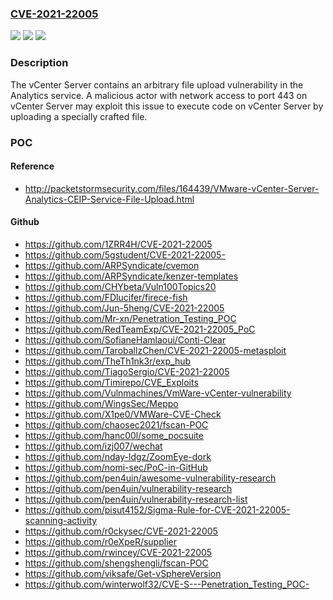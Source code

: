 ### [CVE-2021-22005](https://cve.mitre.org/cgi-bin/cvename.cgi?name=CVE-2021-22005)
![](https://img.shields.io/static/v1?label=Product&message=VMware%20vCenter%20Server%2C%20VMware%20Cloud%20Foundation&color=blue)
![](https://img.shields.io/static/v1?label=Version&message=n%2Fa&color=blue)
![](https://img.shields.io/static/v1?label=Vulnerability&message=File%20upload%20vulnerability&color=brighgreen)

### Description

The vCenter Server contains an arbitrary file upload vulnerability in the Analytics service. A malicious actor with network access to port 443 on vCenter Server may exploit this issue to execute code on vCenter Server by uploading a specially crafted file.

### POC

#### Reference
- http://packetstormsecurity.com/files/164439/VMware-vCenter-Server-Analytics-CEIP-Service-File-Upload.html

#### Github
- https://github.com/1ZRR4H/CVE-2021-22005
- https://github.com/5gstudent/CVE-2021-22005-
- https://github.com/ARPSyndicate/cvemon
- https://github.com/ARPSyndicate/kenzer-templates
- https://github.com/CHYbeta/Vuln100Topics20
- https://github.com/FDlucifer/firece-fish
- https://github.com/Jun-5heng/CVE-2021-22005
- https://github.com/Mr-xn/Penetration_Testing_POC
- https://github.com/RedTeamExp/CVE-2021-22005_PoC
- https://github.com/SofianeHamlaoui/Conti-Clear
- https://github.com/TaroballzChen/CVE-2021-22005-metasploit
- https://github.com/TheTh1nk3r/exp_hub
- https://github.com/TiagoSergio/CVE-2021-22005
- https://github.com/Timirepo/CVE_Exploits
- https://github.com/Vulnmachines/VmWare-vCenter-vulnerability
- https://github.com/WingsSec/Meppo
- https://github.com/X1pe0/VMWare-CVE-Check
- https://github.com/chaosec2021/fscan-POC
- https://github.com/hanc00l/some_pocsuite
- https://github.com/izj007/wechat
- https://github.com/nday-ldgz/ZoomEye-dork
- https://github.com/nomi-sec/PoC-in-GitHub
- https://github.com/pen4uin/awesome-vulnerability-research
- https://github.com/pen4uin/vulnerability-research
- https://github.com/pen4uin/vulnerability-research-list
- https://github.com/pisut4152/Sigma-Rule-for-CVE-2021-22005-scanning-activity
- https://github.com/r0ckysec/CVE-2021-22005
- https://github.com/r0eXpeR/supplier
- https://github.com/rwincey/CVE-2021-22005
- https://github.com/shengshengli/fscan-POC
- https://github.com/viksafe/Get-vSphereVersion
- https://github.com/winterwolf32/CVE-S---Penetration_Testing_POC-


